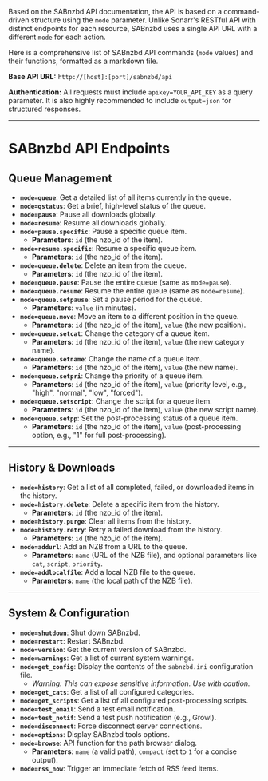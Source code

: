 Based on the SABnzbd API documentation, the API is based on a command-driven structure using the `mode` parameter. Unlike Sonarr's RESTful API with distinct endpoints for each resource, SABnzbd uses a single API URL with a different `mode` for each action.

Here is a comprehensive list of SABnzbd API commands (`mode` values) and their functions, formatted as a markdown file.

**Base API URL:** `http://[host]:[port]/sabnzbd/api`

**Authentication:** All requests must include `apikey=YOUR_API_KEY` as a query parameter. It is also highly recommended to include `output=json` for structured responses.

---

# SABnzbd API Endpoints

## Queue Management

* **`mode=queue`**: Get a detailed list of all items currently in the queue.
* **`mode=qstatus`**: Get a brief, high-level status of the queue.
* **`mode=pause`**: Pause all downloads globally.
* **`mode=resume`**: Resume all downloads globally.
* **`mode=pause.specific`**: Pause a specific queue item.
    * **Parameters**: `id` (the nzo\_id of the item).
* **`mode=resume.specific`**: Resume a specific queue item.
    * **Parameters**: `id` (the nzo\_id of the item).
* **`mode=queue.delete`**: Delete an item from the queue.
    * **Parameters**: `id` (the nzo\_id of the item).
* **`mode=queue.pause`**: Pause the entire queue (same as `mode=pause`).
* **`mode=queue.resume`**: Resume the entire queue (same as `mode=resume`).
* **`mode=queue.setpause`**: Set a pause period for the queue.
    * **Parameters**: `value` (in minutes).
* **`mode=queue.move`**: Move an item to a different position in the queue.
    * **Parameters**: `id` (the nzo\_id of the item), `value` (the new position).
* **`mode=queue.setcat`**: Change the category of a queue item.
    * **Parameters**: `id` (the nzo\_id of the item), `value` (the new category name).
* **`mode=queue.setname`**: Change the name of a queue item.
    * **Parameters**: `id` (the nzo\_id of the item), `value` (the new name).
* **`mode=queue.setpri`**: Change the priority of a queue item.
    * **Parameters**: `id` (the nzo\_id of the item), `value` (priority level, e.g., "high", "normal", "low", "forced").
* **`mode=queue.setscript`**: Change the script for a queue item.
    * **Parameters**: `id` (the nzo\_id of the item), `value` (the new script name).
* **`mode=queue.setpp`**: Set the post-processing status of a queue item.
    * **Parameters**: `id` (the nzo\_id of the item), `value` (post-processing option, e.g., "1" for full post-processing).

---

## History & Downloads

* **`mode=history`**: Get a list of all completed, failed, or downloaded items in the history.
* **`mode=history.delete`**: Delete a specific item from the history.
    * **Parameters**: `id` (the nzo\_id of the item).
* **`mode=history.purge`**: Clear all items from the history.
* **`mode=history.retry`**: Retry a failed download from the history.
    * **Parameters**: `id` (the nzo\_id of the item).
* **`mode=addurl`**: Add an NZB from a URL to the queue.
    * **Parameters**: `name` (URL of the NZB file), and optional parameters like `cat`, `script`, `priority`.
* **`mode=addlocalfile`**: Add a local NZB file to the queue.
    * **Parameters**: `name` (the local path of the NZB file).

---

## System & Configuration

* **`mode=shutdown`**: Shut down SABnzbd.
* **`mode=restart`**: Restart SABnzbd.
* **`mode=version`**: Get the current version of SABnzbd.
* **`mode=warnings`**: Get a list of current system warnings.
* **`mode=get_config`**: Display the contents of the `sabnzbd.ini` configuration file.
    * *Warning: This can expose sensitive information. Use with caution.*
* **`mode=get_cats`**: Get a list of all configured categories.
* **`mode=get_scripts`**: Get a list of all configured post-processing scripts.
* **`mode=test_email`**: Send a test email notification.
* **`mode=test_notif`**: Send a test push notification (e.g., Growl).
* **`mode=disconnect`**: Force disconnect server connections.
* **`mode=options`**: Display SABnzbd tools options.
* **`mode=browse`**: API function for the path browser dialog.
    * **Parameters**: `name` (a valid path), `compact` (set to `1` for a concise output).
* **`mode=rss_now`**: Trigger an immediate fetch of RSS feed items.